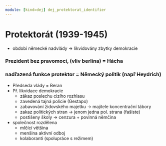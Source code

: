 ```yaml
---
module: [kind=dej] dej_protektorat_identifier
---
```

# Protektorát (1939-1945)
- období německé nadvlády -> likvidovány zbytky demokracie
### Prezident bez pravomocí, (vliv berlína) = Hácha
### nadřazená funkce protektor = Německý politik (např Heydrich)
- Předseda vlády = Beran
- Př. likvidace demokracie
    - zákaz poslechu cizího rozhlasu
    - zavedená tajná policie (Gestapo)
    - zabavování židovského majetku -> majitele koncentrační tábory
    - zakaz politických stran -> jenom jedna pol. strana (fašiste)
    - postišeny školy -> cenzura + povinná němčina
- společnost rozdělena
    - mlčící většina
    - menšina aktivní odboj
    - kolaboranti (spolupráce s režimem)